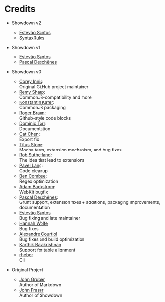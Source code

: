 Credits
=======
  
  - Showdown v2
    * [Estevão Santos](https://github.com/tivie)
    * [SyntaxRules](https://github.com/SyntaxRules)

  - Showdown v1
    * [Estevão Santos](https://github.com/tivie)
    * [Pascal Deschênes](https://github.com/pdeschen)

  - Showdown v0
    * [Corey Innis](http://github.com/coreyti):<br/>
      Original GitHub project maintainer
    * [Remy Sharp](https://github.com/remy/):<br/>
      CommonJS-compatibility and more
    * [Konstantin Käfer](https://github.com/kkaefer/):<br/>
      CommonJS packaging
    * [Roger Braun](https://github.com/rogerbraun):<br/>
      Github-style code blocks
    * [Dominic Tarr](https://github.com/dominictarr):<br/>
      Documentation
    * [Cat Chen](https://github.com/CatChen):<br/>
      Export fix
    * [Titus Stone](https://github.com/tstone):<br/>
      Mocha tests, extension mechanism, and bug fixes
    * [Rob Sutherland](https://github.com/roberocity):<br/>
      The idea that lead to extensions
    * [Pavel Lang](https://github.com/langpavel):<br/>
      Code cleanup
    * [Ben Combee](https://github.com/unwiredben):<br/>
      Regex optimization
    * [Adam Backstrom](https://github.com/abackstrom):<br/>
      WebKit bugfix
    * [Pascal Deschênes](https://github.com/pdeschen):<br/>
      Grunt support, extension fixes + additions, packaging improvements, documentation
    * [Estevão Santos](https://github.com/tivie)<br/>
      Bug fixing and late maintainer
    * [Hannah Wolfe](https://github.com/ErisDS)<br/>
      Bug fixes
    * [Alexandre Courtiol](https://github.com/acourtiol)<br/>
      Bug fixes and build optimization
    * [Karthik Balakrishnan](https://github.com/torcellite)<br/>
      Support for table alignment
    * [rheber](https://github.com/rheber)<br/>
      Cli
      

  - Original Project
    * [John Gruber](http://daringfireball.net/projects/markdown/)<br/>
      Author of Markdown
    * [John Fraser](http://attacklab.net/)<br/>
      Author of Showdown

